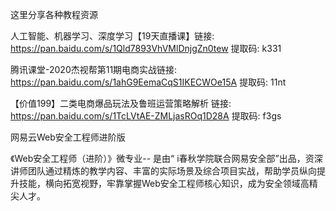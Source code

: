 这里分享各种教程资源

人工智能、机器学习、深度学习【19天直播课】链接: https://pan.baidu.com/s/1Qld7893VhVMlDnjgZn0tew 提取码: k331

腾讯课堂-2020杰视帮第11期电商实战链接: https://pan.baidu.com/s/1ahG9EemaCqS1IKECWOe15A 提取码: 11nt

【价值199】二类电商爆品玩法及鲁班运营策略解析
链接: https://pan.baidu.com/s/1TcLVtAE-ZMLjasROq1D28A 提取码: f3gs

网易云Web安全工程师进阶版

《Web安全工程师（进阶）》微专业-- 是由“ i春秋学院联合网易安全部”出品，资深讲师团队通过精炼的教学内容、丰富的实际场景及综合项目实战，帮助学员纵向提升技能，横向拓宽视野，牢靠掌握Web安全工程师核心知识，成为安全领域高精尖人才。
